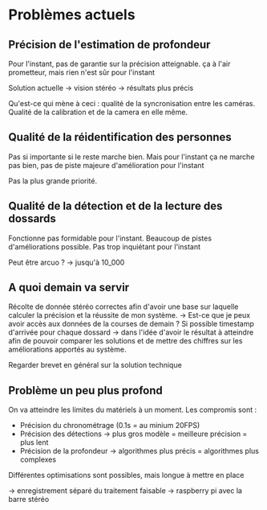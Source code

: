 # Problèmes actuels

## Précision de l'estimation de profondeur

Pour l'instant, pas de garantie sur la précision atteignable. ça à l'air prometteur, mais rien n'est sûr pour l'instant

Solution actuelle -> vision stéréo -> résultats plus précis

Qu'est-ce qui mène à ceci : qualité de la syncronisation entre les caméras. Qualité de la calibration et de la camera en elle même.


## Qualité de la réidentification des personnes

Pas si importante si le reste marche bien. Mais pour l'instant ça ne marche pas bien, pas de piste majeure d'amélioration pour l'instant

Pas la plus grande priorité.

## Qualité de la détection et de la lecture des dossards

Fonctionne pas formidable pour l'instant. Beaucoup de pistes d'améliorations possible. Pas trop inquiétant pour l'instant

Peut être arcuo ? -> jusqu'à 10_000


## A quoi demain va servir

Récolte de donnée stéréo correctes afin d'avoir une base sur laquelle calculer la précision et la réussite de mon système. -> Est-ce que je peux avoir accès aux données de la courses de demain ? Si possible timestamp d'arrivée pour chaque dossard -> dans l'idée d'avoir le résultat à atteindre afin de pouvoir comparer les solutions et de mettre des chiffres sur les améliorations apportés au système.

Regarder brevet en général sur la solution technique

## Problème un peu plus profond

On va atteindre les limites du matériels à un moment. Les compromis sont :

- Précision du chronométrage (0.1s = au minium 20FPS)
- Précision des détections -> plus gros modèle = meilleure précision = plus lent
- Précision de la profondeur -> algorithmes plus précis = algorithmes plus complexes


Différentes optimisations sont possibles, mais longue à mettre en place

-> enregistrement séparé du traitement faisable -> raspberry pi avec la barre stéréo
